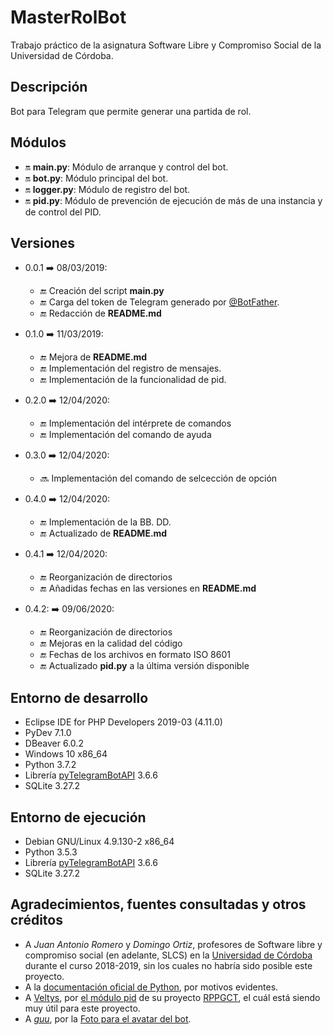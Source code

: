# MasterRolBot
Trabajo práctico de la asignatura Software Libre y Compromiso Social de la Universidad de Córdoba.

## Descripción
Bot para Telegram que permite generar una partida de rol.

## Módulos
- :on: **main.py**: 	Módulo de arranque y control del bot.
- :on: **bot.py**:		Módulo principal del bot.
- :on: **logger.py**:	Módulo de registro del bot.
- :on: **pid.py**:		Módulo de prevención de ejecución de más de una instancia y de control del PID.

## Versiones
- 0.0.1 :arrow_right: 08/03/2019:
  - :end: Creación del script **main.py**
  - :end: Carga del token de Telegram generado por [@BotFather](https://telegram.me/botfather).
  - :end: Redacción de **README.md**

- 0.1.0 :arrow_right: 11/03/2019:
  - :end: Mejora de **README.md**
  - :end: Implementación del registro de mensajes.
  - :end: Implementación de la funcionalidad de pid.

- 0.2.0 :arrow_right: 12/04/2020:
  - :end: Implementación del intérprete de comandos
  - :end: Implementación del comando de ayuda

- 0.3.0 :arrow_right: 12/04/2020:
  - :soon: Implementación del comando de selcección de opción

- 0.4.0 :arrow_right: 12/04/2020:
  - :end: Implementación de la BB. DD.
  - :end: Actualizado de **README.md**

- 0.4.1 :arrow_right: 12/04/2020:
  - :end: Reorganización de directorios
  - :end: Añadidas fechas en las versiones en **README.md**

- 0.4.2: :arrow_right: 09/06/2020:
  - :end: Reorganización de directorios
  - :end: Mejoras en la calidad del código
  - :end: Fechas de los archivos en formato ISO 8601
  - :end: Actualizado **pid.py** a la última versión disponible

## Entorno de desarrollo
- Eclipse IDE for PHP Developers 2019-03 (4.11.0)
- PyDev 7.1.0
- DBeaver 6.0.2
- Windows 10 x86_64
- Python 3.7.2
- Librería [pyTelegramBotAPI](https://github.com/eternnoir/pyTelegramBotAPI) 3.6.6
- SQLite 3.27.2

## Entorno de ejecución
- Debian GNU/Linux 4.9.130-2 x86_64
- Python 3.5.3
- Librería [pyTelegramBotAPI](https://github.com/eternnoir/pyTelegramBotAPI) 3.6.6
- SQLite 3.27.2

## Agradecimientos, fuentes consultadas y otros créditos
- A *Juan Antonio Romero* y *Domingo Ortiz*, profesores de Software libre y compromiso social (en adelante, SLCS) en la [Universidad de Córdoba](http://www.uco.es/) durante el curso 2018-2019, sin los cuales no habría sido posible este proyecto.
- A la [documentación oficial de Python](https://docs.python.org/3/), por motivos evidentes.
- A [Veltys](https://github.com/Veltys), por [el módulo pid](https://github.com/Veltys/RPPGCT/blob/master/Python/pid.py) de su proyecto [RPPGCT](https://github.com/Veltys/RPPGCT), el cuál está siendo muy útil para este proyecto.
- A [_guu_](https://www.flickr.com/photos/gustavo/), por la [Foto para el avatar del bot](https://www.flickr.com/photos/gustavo/354116197/).

<!--

## Chuletario de emojis
(Estado: iniciado		➡ :on:		)
(Estado: en curso   	➡ :soon:	)
(Estado: finalizado		➡ :end:		)

-->

